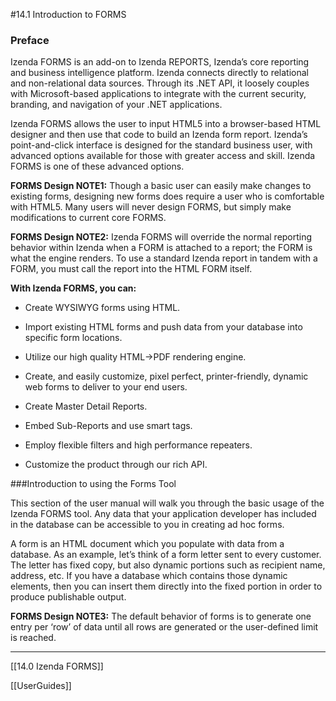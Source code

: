 #14.1 Introduction to FORMS

### Preface

Izenda FORMS is an add-on to Izenda REPORTS, Izenda’s core reporting and business intelligence platform. Izenda connects directly to relational and non-relational data sources. Through its .NET API, it loosely couples with Microsoft-based applications to integrate with the current security, branding, and navigation of your .NET applications. 

Izenda FORMS allows the user to input HTML5 into a browser-based HTML designer and then use that code to build an Izenda form report. Izenda’s point-and-click interface is designed for the standard business user, with advanced options available for those with greater access and skill. Izenda FORMS is one of these advanced options. 

**FORMS Design NOTE1:** Though a basic user can easily make changes to existing forms, 
designing new forms does require a user who is comfortable with HTML5. Many users will 
never design FORMS, but simply make modifications to current core FORMS.

**FORMS Design NOTE2:** Izenda FORMS will override the normal reporting behavior within 
Izenda when a FORM is attached to a report; the FORM is what the engine renders. To use a standard Izenda report in tandem with a FORM, you must call the report into the HTML 
FORM itself.

**With Izenda FORMS, you can:**

- Create WYSIWYG forms using HTML.

- Import existing HTML forms and push data from your database into specific form locations.

- Utilize our high quality HTML->PDF rendering engine.

- Create, and easily customize, pixel perfect, printer-friendly, dynamic web forms to deliver to your end users.

- Create Master Detail Reports.

- Embed Sub-Reports and use smart tags.

- Employ flexible filters and high performance repeaters.

- Customize the product through our rich API.

###Introduction to using the Forms Tool

This section of the user manual will walk you through the basic usage of the Izenda FORMS tool. Any data that your application developer has included in the database can be accessible to you in creating ad hoc forms.

A form is an HTML document which you populate with data from a database.  As an example, let’s think of a form letter sent to every customer.  The letter has fixed copy, but also dynamic portions such as recipient name, address, etc.  If you have a database which contains those dynamic elements, then you can insert them directly into the fixed portion in order to produce publishable output. 

**FORMS Design NOTE3:** The default behavior of forms is to generate one entry per ‘row’ of data until all rows are generated or the user-defined limit is reached.

---

[[14.0 Izenda FORMS]]

[[UserGuides]]  